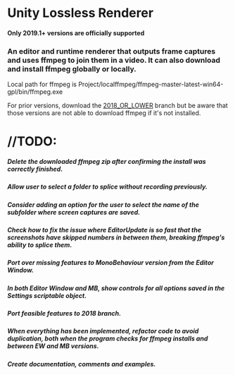 # Unity Lossless Renderer

#### Only 2019.1+ versions are officially supported

### An editor and runtime renderer that outputs frame captures and uses ffmpeg to join them in a video. It can also download and install ffmpeg globally or locally.

Local path for ffmpeg is Project/localffmpeg/ffmpeg-master-latest-win64-gpl/bin/ffmpeg.exe

For prior versions, download the [2018_OR_LOWER](https://github.com/ParkingLotGames/Unity-Lossless-Renderer/tree/2018_OR_LOWER) branch but be aware that those versions are not able to download ffmpeg if it's not installed.

# //TODO:
##### Delete the downloaded ffmpeg zip after confirming the install was correctly finished.
##### Allow user to select a folder to splice without recording previously.
##### Consider adding an option for the user to select the name of the subfolder where screen captures are saved.
##### Check how to fix the issue where EditorUpdate is so fast that the screenshots have skipped numbers in between them, breaking ffmpeg's ability to splice them.
##### Port over missing features to MonoBehaviour version from the Editor Window.
##### In both Editor Window and MB, show controls for all options saved in the Settings scriptable object.
##### Port feasible features to 2018 branch.
##### When everything has been implemented, refactor code to avoid duplication, both when the program checks for ffmpeg installs and between EW and MB versions.
##### Create documentation, comments and examples.
